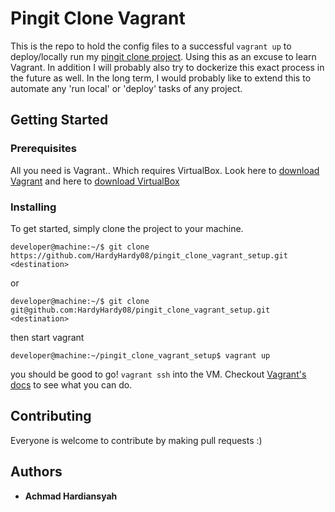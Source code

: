 # Pingit Clone Vagrant

This is the repo to hold the config files to a successful `vagrant up` to deploy/locally run my [pingit clone project](https://github.com/HardyHardy08/pingit_clone.git). Using this as an excuse to learn Vagrant. In addition I will probably also try to dockerize this exact process in the future as well. In the long term, I would probably like to extend this to automate any 'run local' or 'deploy' tasks of any project.

## Getting Started

### Prerequisites

All you need is Vagrant.. Which requires VirtualBox. Look here to [download Vagrant](http://www.vagrantup.com/downloads.html) and here to [download VirtualBox](https://www.virtualbox.org/wiki/Downloads)

### Installing

To get started, simply clone the project to your machine.

```
developer@machine:~/$ git clone https://github.com/HardyHardy08/pingit_clone_vagrant_setup.git <destination>
```

or

```
developer@machine:~/$ git clone git@github.com:HardyHardy08/pingit_clone_vagrant_setup.git <destination>
```

then start vagrant

```
developer@machine:~/pingit_clone_vagrant_setup$ vagrant up 
```

you should be good to go! `vagrant ssh` into the VM. Checkout [Vagrant's docs]() to see what you can do. 

## Contributing

Everyone is welcome to contribute by making pull requests :) 

## Authors

* **Achmad Hardiansyah**
